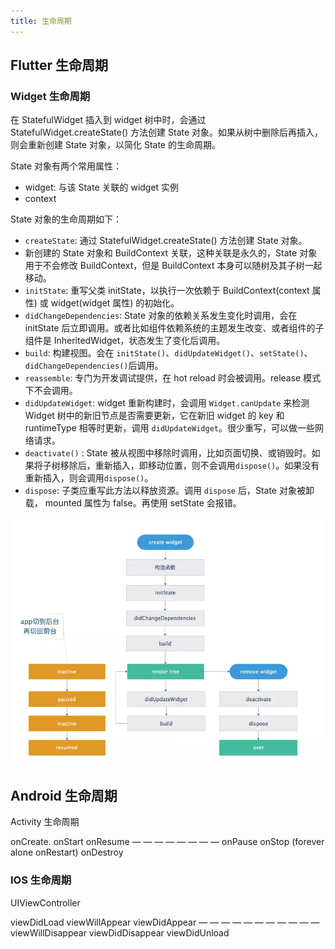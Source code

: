 ```yaml
---
title: 生命周期
---
```


## Flutter 生命周期

### Widget 生命周期

在 StatefulWidget 插入到 widget 树中时，会通过 StatefulWidget.createState() 方法创建 State 对象。如果从树中删除后再插入，则会重新创建 State 对象，以简化 State 的生命周期。

State 对象有两个常用属性：

- widget: 与该 State 关联的 widget 实例
- context

State 对象的生命周期如下：

- `createState`: 通过 StatefulWidget.createState() 方法创建 State 对象。
- 新创建的 State 对象和 BuildContext 关联，这种关联是永久的，State 对象用于不会修改 BuildContext，但是 BuildContext 本身可以随树及其子树一起移动。
- `initState`: 重写父类 initState，以执行一次依赖于 BuildContext(context 属性) 或 widget(widget 属性) 的初始化。
- `didChangeDependencies`: State 对象的依赖关系发生变化时调用，会在 initState 后立即调用。或者比如组件依赖系统的主题发生改变、或者组件的子组件是 InheritedWidget，状态发生了变化后调用。
- `build`: 构建视图。会在 `initState()`、`didUpdateWidget()`、`setState()`、`didChangeDependencies()`后调用。
- `reassemble`: 专门为开发调试提供，在 hot reload 时会被调用。release 模式下不会调用。
- `didUpdateWidget`: widget 重新构建时，会调用 `Widget.canUpdate` 来检测 Widget 树中的新旧节点是否需要更新，它在新旧 widget 的 key 和 runtimeType 相等时更新，调用 `didUpdateWidget`。很少重写，可以做一些网络请求。
- `deactivate()` : State 被从视图中移除时调用，比如页面切换、或销毁时。如果将子树移除后，重新插入，即移动位置，则不会调用`dispose()`。如果没有重新插入，则会调用`dispose()`。
- `dispose`: 子类应重写此方法以释放资源。调用 `dispose` 后，State 对象被卸载， mounted 属性为 false。再使用 setState 会报错。

![](imgs/2020-06-13-18-11-13.png)

## Android 生命周期

Activity 生命周期

onCreate.
onStart
onResume
— — — — — — — —
onPause
onStop
(forever alone onRestart)
onDestroy

### IOS 生命周期

UIViewController

viewDidLoad
viewWillAppear
viewDidAppear
— — — — — — — — — — —
viewWillDisappear
viewDidDisappear
viewDidUnload
